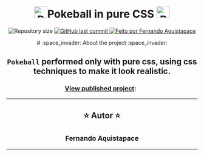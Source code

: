 <h1 display="flex" align="center"><img class="emojidex-emoji" src="https://cdn.emojidex.com/emoji/seal/Pokeball.png" emoji-code="Pokeball" alt="Pokeball" height="30px" width="35px" />Pokeball in pure CSS <img class="emojidex-emoji" src="https://cdn.emojidex.com/emoji/seal/Pokeball.png" emoji-code="Pokeball" alt="Pokeball" height="30px" width="35px" /></h1>

<p  align="center">

  <img alt="Repository size" src="https://img.shields.io/github/repo-size/Akistapace/Pokebola">
  
  <a href="https://github.com/Akistapace/Pokebola/commits/master">
    <img alt="GitHub last commit" src="https://img.shields.io/github/last-commit/Akistapace/Pokebola">
  </a>
    
  <a href="https://github.com/Akistapace">
    <img alt="Feito por Fernando Aquistapace" src="https://img.shields.io/badge/feito%20por-Fernando-Aquistapace%237519C1">
  </a>
</p>

<div  align="center">
# :space_invader: About the project :space_invader:
<div>

`Pokeball` performed only with pure css, using css techniques to make it look realistic.
---

### [View published project](https://akistapace.github.io/Pokebola/):  

---
##  :star: Autor :star:

 ## <sub><b>Fernando Aquistapace</b></sub></a> <a href="https://github.com/Akistapace" title="Git Hub"> </a>
---

